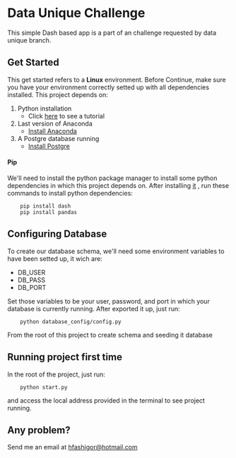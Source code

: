 
# Data Unique Challenge

  

This simple Dash based app is a part of an challenge requested by data unique branch.

## Get Started
This get started refers to a **Linux** environment.
Before Continue, make sure you have your environment correctly setted up with all dependencies installed.
This project depends on:
1. Python installation
	* Click [here](https://realpython.com/installing-python/) to see a tutorial
2. Last version of Anaconda
	* [Install Anaconda](https://docs.anaconda.com/anaconda/install/)
3. A Postgre database running
	* [Install Postgre](https://www.postgresql.org/download/)

#### Pip
We'll need to install the python package manager to install some python dependencies in which this project depends on. After installing [it](https://pip.pypa.io/en/stable/installing/) , run these commands to install python dependencies:
```console
	pip install dash
	pip install pandas
```

## Configuring Database

To create our database schema, we'll need some environment variables to have been setted up, it wich are:
* DB_USER
* DB_PASS
* DB_PORT

Set those variables to be your user, password, and port in which your database is currently running. After exported it up, just run:
```console
	python database_config/config.py
```
From the root of this project to create schema and seeding it database

## Running project first time
In the root of the project, just run:
```console
	python start.py
```
and access the local address provided in the terminal to see project running.

## Any problem?
Send me an email at <hfashigor@hotmail.com>